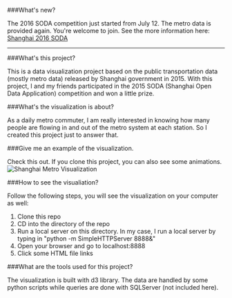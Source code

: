 ###What's new?

The 2016 SODA competition just started from July 12. The metro data is provided again. You're welcome to join. See the more information here: [Shanghai 2016 SODA](http://soda.datashanghai.gov.cn/)

---

###What's this project?

This is a data visualization project based on the public transportation data (mostly metro data) released by Shanghai government in 2015. With this project, I and my friends participated in the 2015 SODA (Shanghai Open Data Application) competition and won a little prize.

###What's the visualization is about?

As a daily metro commuter, I am really interested in knowing how many people are flowing in and out of the metro system at each station. So I created this project just to answer that.

###Give me an example of the visualization.

Check this out. If you clone this project, you can also see some animations.
![Shanghai Metro Visualization]()

###How to see the visualiation?

Follow the following steps, you will see the visualization on your computer as well:
1. Clone this repo
2. CD into the directory of the repo
3. Run a local server on this directory. In my case, I run a local server by typing in "python -m SimpleHTTPServer  8888&"
4. Open your browser and go to localhost:8888
5. Click some HTML file links

###What are the tools used for this project?

The visualization is built with d3 library. The data are handled by some python scripts while queries are done with SQLServer (not included here).



